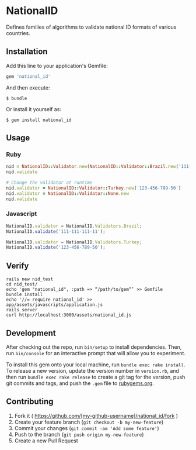 # NationalID

Defines families of algorithms to validate national ID formats of various countries.

## Installation

Add this line to your application's Gemfile:

```ruby
gem 'national_id'
```

And then execute:

    $ bundle

Or install it yourself as:

    $ gem install national_id

## Usage
### Ruby
```ruby
nid = NationalID::Validator.new(NationalID::Validator::Brazil.new('111-111-111-11'))
nid.validate

# Change the validator at runtime
nid.validator = NationalID::Validator::Turkey.new('123-456-789-50')
nid.validator = NationalID::Validator::None.new
nid.validate
```

### Javascript
```javascript
NationalID.validator = NationalID.Validators.Brazil;
NationalID.validate('111-111-111-11');

NationalID.validator = NationalID.Validators.Turkey;
NationalID.validate('123-456-789-50');
```

## Verify
```
rails new nid_test
cd nid_test/
echo 'gem "national_id", :path => “/path/to/gem“’ >> Gemfile
bundle install
echo '//= require national_id' >> app/assets/javascripts/application.js
rails server
curl http://localhost:3000/assets/national_id.js
```

## Development

After checking out the repo, run `bin/setup` to install dependencies. Then, run `bin/console` for an interactive prompt that will allow you to experiment.

To install this gem onto your local machine, run `bundle exec rake install`. To release a new version, update the version number in `version.rb`, and then run `bundle exec rake release` to create a git tag for the version, push git commits and tags, and push the `.gem` file to [rubygems.org](https://rubygems.org).

## Contributing

1. Fork it ( https://github.com/[my-github-username]/national_id/fork )
2. Create your feature branch (`git checkout -b my-new-feature`)
3. Commit your changes (`git commit -am 'Add some feature'`)
4. Push to the branch (`git push origin my-new-feature`)
5. Create a new Pull Request
